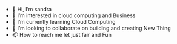 - 👋 Hi, I’m sandra
- 👀 I’m interested in cloud computing and Business
- 🌱 I’m currently learning Cloud Computing
- 💞️ I’m looking to collaborate on building and creating New Thing 
- 📫 How to reach me let just fair and Fun

<!---
Layesuza/Layesuza is a ✨ special ✨ repository because its `README.md` (this file) appears on your GitHub profile.
You can click the Preview link to take a look at your changes.
--->
